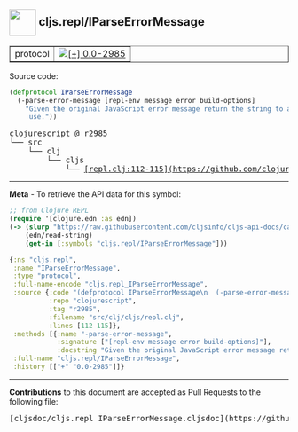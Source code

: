 ## <img width="48px" valign="middle" src="http://i.imgur.com/Hi20huC.png"> cljs.repl/IParseErrorMessage

 <table border="1">
<tr>

<td>protocol</td>
<td><a href="https://github.com/cljsinfo/cljs-api-docs/tree/0.0-2985"><img valign="middle" alt="[+] 0.0-2985" src="https://img.shields.io/badge/+-0.0--2985-lightgrey.svg"></a> </td>
</tr>
</table>






Source code:

```clj
(defprotocol IParseErrorMessage
  (-parse-error-message [repl-env message error build-options]
    "Given the original JavaScript error message return the string to actually
     use."))
```

 <pre>
clojurescript @ r2985
└── src
    └── clj
        └── cljs
            └── <ins>[repl.clj:112-115](https://github.com/clojure/clojurescript/blob/r2985/src/clj/cljs/repl.clj#L112-L115)</ins>
</pre>


---

__Meta__ - To retrieve the API data for this symbol:

```clj
;; from Clojure REPL
(require '[clojure.edn :as edn])
(-> (slurp "https://raw.githubusercontent.com/cljsinfo/cljs-api-docs/catalog/cljs-api.edn")
    (edn/read-string)
    (get-in [:symbols "cljs.repl/IParseErrorMessage"]))
```

```clj
{:ns "cljs.repl",
 :name "IParseErrorMessage",
 :type "protocol",
 :full-name-encode "cljs.repl_IParseErrorMessage",
 :source {:code "(defprotocol IParseErrorMessage\n  (-parse-error-message [repl-env message error build-options]\n    \"Given the original JavaScript error message return the string to actually\n     use.\"))",
          :repo "clojurescript",
          :tag "r2985",
          :filename "src/clj/cljs/repl.clj",
          :lines [112 115]},
 :methods [{:name "-parse-error-message",
            :signature ["[repl-env message error build-options]"],
            :docstring "Given the original JavaScript error message return the string to actually\n     use."}],
 :full-name "cljs.repl/IParseErrorMessage",
 :history [["+" "0.0-2985"]]}

```

---

__Contributions__ to this document are accepted as Pull Requests to the following file:

 <pre>
[cljsdoc/cljs.repl_IParseErrorMessage.cljsdoc](https://github.com/cljsinfo/cljs-api-docs/blob/master/cljsdoc/cljs.repl_IParseErrorMessage.cljsdoc)
</pre>

